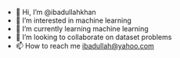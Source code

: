 - 👋 Hi, I’m @ibadullahkhan
- 👀 I’m interested in machine learning
- 🌱 I’m currently learning machine learning
- 💞️ I’m looking to collaborate on dataset problems
- 📫 How to reach me ibadullah@yahoo.com

<!---
ibadullahkhan/ibadullahkhan is a ✨ special ✨ repository because its `README.md` (this file) appears on your GitHub profile.
You can click the Preview link to take a look at your changes.
--->
